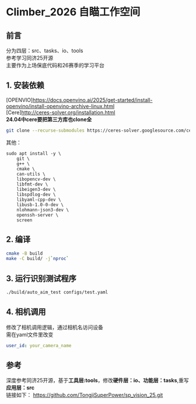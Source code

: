 # Climber_2026 自瞄工作空间

## 前言
分为四层：src、tasks、io、tools   
参考学习同济25开源   
主要作为上场保底代码和26赛季的学习平台  

## 1. 安装依赖
[OPENVIO]<https://docs.openvino.ai/2025/get-started/install-openvino/install-openvino-archive-linux.html>   \
[Cere]<http://ceres-solver.org/installation.html>   \
**24.04中cere要把第三方库也clone全**
```bash
git clone --recurse-submodules https://ceres-solver.googlesource.com/ceres-solver
```

其他：

```shell
sudo apt install -y \
    git \
    g++ \
    cmake \
    can-utils \
    libopencv-dev \
    libfmt-dev \
    libeigen3-dev \
    libspdlog-dev \
    libyaml-cpp-dev \
    libusb-1.0-0-dev \
    nlohmann-json3-dev \
    openssh-server \
    screen
```


## 2. 编译
```bash
cmake -B build
make -C build/ -j`nproc`
```
## 3. 运行识别测试程序
```bash
./build/auto_aim_test configs/test.yaml
```

## 4. 相机调用
修改了相机调用逻辑，通过相机名访问设备   
需在yaml文件里改变  
```yaml
user_id: your_camera_name
```
## 参考
深度参考同济25开源，基于**工具层:tools**，修改**硬件层：io、功能层：tasks**,重写**应用层：src**   
链接如下：
<https://github.com/TongjiSuperPower/sp_vision_25.git>

